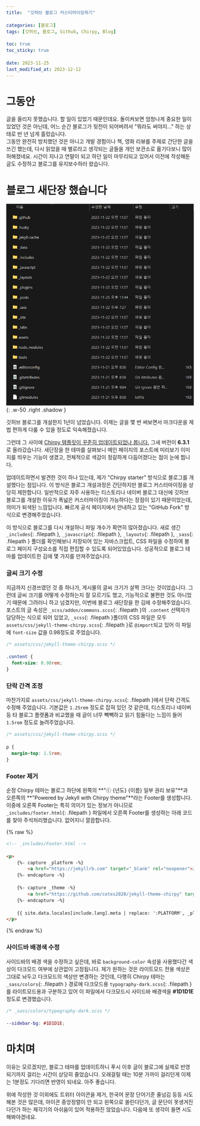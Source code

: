 ```yaml
---
title:  "깃허브 블로그 커스터마이징하기"

categories: [블로그]
tags: [깃허브, 블로그, Github, Chirpy, Blog]

toc: true
toc_sticky: true

date: 2023-11-25
last_modified_at: 2023-12-12
---
```


# **그동안**

글을 올리지 못했습니다. 할 일이 있었기 때문인데요. 돌이켜보면 엄청나게 중요한 일이 있었던 것은 아닌데, 어느 순간 블로그가 뒷전이 되어버려서 "뭐라도 써야지..." 하는 상태로 반 년 넘게 흘렀습니다.  
그동안 완전히 방치했던 것은 아니고 개발 경험이나 책, 영화 리뷰를 주제로 간단한 글을 쓰긴 했는데, 다시 읽었을 때 별로라고 생각되는 글들을 개인 보관소로 옮기다보니 많이 허해졌네요. 시간이 지나고 연말이 되고 하던 일이 마무리되고 있어서 이전에 작성해둔 글도 수정하고 블로그를 유지보수하러 왔습니다.

# **블로그 새단장 했습니다**

![new-blog-files](/assets/img/2023-11-25-pros-of-github-blog/new-blog-files.png){: .w-50 .right .shadow }

깃허브 블로그를 개설한지 1년이 넘었습니다. 이제는 글을 몇 번 써보면서 마크다운을 제법 편하게 다룰 수 있을 정도로 익숙해졌습니다.

그런데 그 사이에 [Chirpy 템플릿이 꾸준히 업데이트되었나 봅니다.](https://github.com/cotes2020/jekyll-theme-chirpy) 그새 버전이 **6.3.1**로 올라갔습니다. 새단장을 한 테마를 살펴보니 메인 페이지의 포스트에 미리보기 이미지를 띄우는 기능이 생겼고, 전체적으로 색감이 정갈하게 다듬어졌다는 점이 눈에 띕니다.

업데이트하면서 발견한 것이 하나 있는데, 제가 "Chirpy starter" 방식으로 블로그를 개설했다는 점입니다. 이 방식은 블로그 개설과정은 간단하지만 블로그 커스터마이징을 상당히 제한합니다. 일반적으로 자주 사용하는 티스토리나 네이버 블로그 대신에 깃허브 블로그를 개설한 이유가 폭넓은 커스터마이징이 가능하다는 장점이 있기 때문이었는데, 의미가 퇴색된 느낌입니다. 빠르게 공식 페이지에서 안내하고 있는 "GitHub Fork" 방식으로 변경해주었습니다.

이 방식으로 블로그를 다시 개설하니 파일 개수가 확연히 많아졌습니다. 새로 생긴 `_includes`{: .filepath }, `_javascript`{: .filepath }, `_layouts`{: .filepath }, `_sass`{: .filepath } 폴더를 확인해보니 저장되어 있는 자바스크립트, CSS 파일을 수정하여 블로그 페이지 구성요소를 직접 편집할 수 있도록 되어있었습니다. 성공적으로 블로그 테마를 업데이트한 김에 몇 가지를 만져주었습니다.

### **글씨 크기 수정**

지금까지 신경쓰였던 것 중 하나가, 게시물의 글씨 크기가 살짝 크다는 것이었습니다. 그런데 글씨 크기를 어떻게 수정하는지 잘 모르기도 했고, 기능적으로 불편한 것도 아니었기 때문에 그려러니 하고 넘겼지만, 이번에 블로그 새단장을 한 김에 수정해주었습니다. 포스트의 글 속성은 `_scss/addon/commons.scss`{: .filepath }의 `.content` 선택자가 담당하는 식으로 되어 있었고, `_scss`{: .filepath }폴더의 CSS 파일은 모두 `assets/css/jekyll-theme-chirpy.scss`{: .filepath }로 `@import`되고 있어 이 파일에 `font-size` 값을 0.98정도로 주었습니다.

```css
/* assets/css/jekyll-theme-chirpy.scss */

.content {
  font-size: 0.98rem;
}
```

### **단락 간격 조정**

마찬가지로 `assets/css/jekyll-theme-chirpy.scss`{: .filepath }에서 단락 간격도 수정해 주었습니다. 기본값은 `1.25rem` 정도로 잡혀 있던 것 같은데, 티스토리나 네이버 등 타 블로그 플랫폼과 비교했을 때 글이 너무 빽빽하고 읽기 힘들다는 느낌이 들어 `1.5rem` 정도로 늘려주었습니다.

```css
/* assets/css/jekyll-theme-chirpy.scss */

p {
  margin-top: 1.5rem;
}
```

### **Footer 제거**

<!--![footer-remove](/assets/img/2023-11-25-pros-of-github-blog/footer-remove.png){: .shadow }
_Footer 제거 전후 비교_-->

순정 Chirpy 테마는 블로그 하단에 왼쪽의 **"ⓒ {년도} {이름} 일부 권리 보유"**과 오른쪽의 **"Powered by Jekyll with Chirpy theme"**라는 Footer를 생성합니다. 이중에 오른쪽 Footer는 특히 의미가 있는 정보가 아니므로 `_includes/footer.html`{: .filepath } 파일에서 오른쪽 Footer를 생성하는 아래 코드를 찾아 주석처리했습니다. 없어지니 깔끔합니다.

{% raw %}
```html
<!-- _includes/Footer.html -->

<p>
    {%- capture _platform -%}
        <a href="https://jekyllrb.com" target="_blank" rel="noopener">Jekyll</a>
    {%- endcapture -%}

    {%- capture _theme -%}
        <a href="https://github.com/cotes2020/jekyll-theme-chirpy" target="_blank" rel="noopener">Chirpy</a>
    {%- endcapture -%}

    {{ site.data.locales[include.lang].meta | replace: ':PLATFORM', _platform | replace: ':THEME', _theme }}
</p>
```
{% endraw %}

### **사이드바 배경색 수정**

사이드바의 배경 색을 수정하고 싶은데, 바로 `background-color` 속성을 사용했다간 색상이 다크모드 여부에 상관없이 고정됩니다. 제가 원하는 것은 라이트모드 전용 색상은 그대로 놔두고 다크모드의 색상만 변경하는 것인데, 다행히 Chirpy 테마는 `_sass/colors`{: .filepath } 경로에 다크모드용 `typography-dark.scss`{: .filepath }를 라이트모드용과 구분하고 있어 이 파일에서 다크모드시 사이드바 배경색을 **#1D1D1E**정도로 변경했습니다.

```scss
/* _sass/colors/typography-dark.scss */

--sidebar-bg: #1D1D1E;
```

# **마치며**

이유는 모르겠지만, 블로그 테마를 업데이트하니 푸시 이후 글이 블로그에 실제로 반영되기까지 걸리는 시간이 상당히 줄었습니다. 오래걸릴 때는 10분 가까이 걸리던게 이제는 1분정도 기다리면 반영이 되네요. 아주 좋습니다.

위에 작성한 것 이외에도 트위터 아이콘을 제거, 한국어 문장 단어기준 줄넘김 등등 시도해본 것은 많은데, 아이콘 중앙정렬이 안 되고 왼쪽으로 쏠린다던가, 글 문단이 못생겨진다던가 하는 제각기의 아쉬움이 있어 적용하진 않았습니다. 다음에 또 생각이 들면 시도해봐야겠네요.